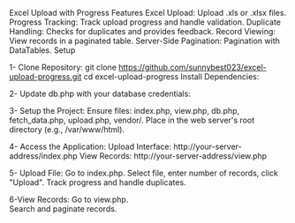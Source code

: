 Excel Upload with Progress
Features
Excel Upload: Upload .xls or .xlsx files.
Progress Tracking: Track upload progress and handle validation.
Duplicate Handling: Checks for duplicates and provides feedback.
Record Viewing: View records in a paginated table.
Server-Side Pagination: Pagination with DataTables.
Setup

1- Clone Repository:
git clone https://github.com/sunnybest023/excel-upload-progress.git
cd excel-upload-progress
Install Dependencies:

2- Update db.php with your database credentials:

3- Setup the Project:
Ensure files: index.php, view.php, db.php, fetch_data.php, upload.php, vendor/.
Place in the web server's root directory (e.g., /var/www/html).


4- Access the Application:
Upload Interface: http://your-server-address/index.php
View Records: http://your-server-address/view.php

5- Upload File:
Go to index.php.
Select file, enter number of records, click "Upload".
Track progress and handle duplicates.

6-View Records:
Go to view.php.                    
Search and paginate records.  
